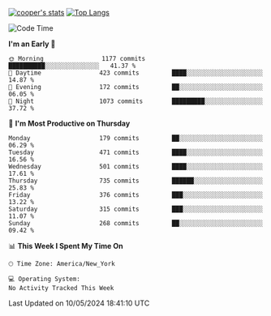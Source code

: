 [![cooper's stats](https://github-readme-stats-l2ak-km2n59e3j-coopjzs-projects.vercel.app/api?username=coopjz&count_private=true)](https://github.com/coopjz/github-readme-stats)
[![Top Langs](https://github-readme-stats-l2ak-km2n59e3j-coopjzs-projects.vercel.app/api/top-langs/?username=coopjz&count_private=true&langs_count=8&layout=compact&&hide=C)](https://github.com/coopjz/github-readme-stats)
<!--START_SECTION:waka-->
![Code Time](http://img.shields.io/badge/Code%20Time-36%20hrs%2016%20mins-blue)

**I'm an Early 🐤** 

```text
🌞 Morning                1177 commits        ██████████░░░░░░░░░░░░░░░   41.37 % 
🌆 Daytime                423 commits         ████░░░░░░░░░░░░░░░░░░░░░   14.87 % 
🌃 Evening                172 commits         ██░░░░░░░░░░░░░░░░░░░░░░░   06.05 % 
🌙 Night                  1073 commits        █████████░░░░░░░░░░░░░░░░   37.72 % 
```
📅 **I'm Most Productive on Thursday** 

```text
Monday                   179 commits         ██░░░░░░░░░░░░░░░░░░░░░░░   06.29 % 
Tuesday                  471 commits         ████░░░░░░░░░░░░░░░░░░░░░   16.56 % 
Wednesday                501 commits         ████░░░░░░░░░░░░░░░░░░░░░   17.61 % 
Thursday                 735 commits         ██████░░░░░░░░░░░░░░░░░░░   25.83 % 
Friday                   376 commits         ███░░░░░░░░░░░░░░░░░░░░░░   13.22 % 
Saturday                 315 commits         ███░░░░░░░░░░░░░░░░░░░░░░   11.07 % 
Sunday                   268 commits         ██░░░░░░░░░░░░░░░░░░░░░░░   09.42 % 
```


📊 **This Week I Spent My Time On** 

```text
🕑︎ Time Zone: America/New_York

💻 Operating System: 
No Activity Tracked This Week
```


 Last Updated on 10/05/2024 18:41:10 UTC
<!--END_SECTION:waka-->
